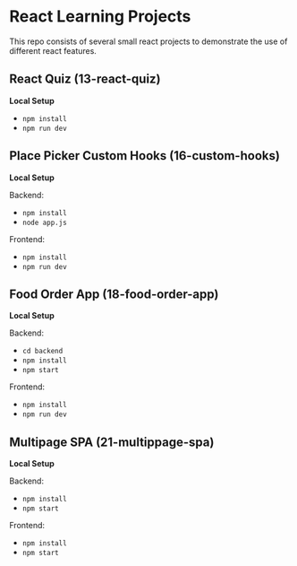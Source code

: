 # React Learning Projects
This repo consists of several small react projects to demonstrate the use of different react features. 

## React Quiz (13-react-quiz)

**Local Setup**

- `npm install`
- `npm run dev`

## Place Picker Custom Hooks (16-custom-hooks)

**Local Setup**

Backend: 
- `npm install`
- `node app.js`

Frontend:
- `npm install`
- `npm run dev`

## Food Order App (18-food-order-app)

**Local Setup**

Backend:
- `cd backend`
- `npm install`
- `npm start`

Frontend:
- `npm install`
- `npm run dev`

## Multipage SPA (21-multippage-spa)

**Local Setup**

Backend:
- `npm install`
- `npm start`

Frontend:
- `npm install`
- `npm start`


